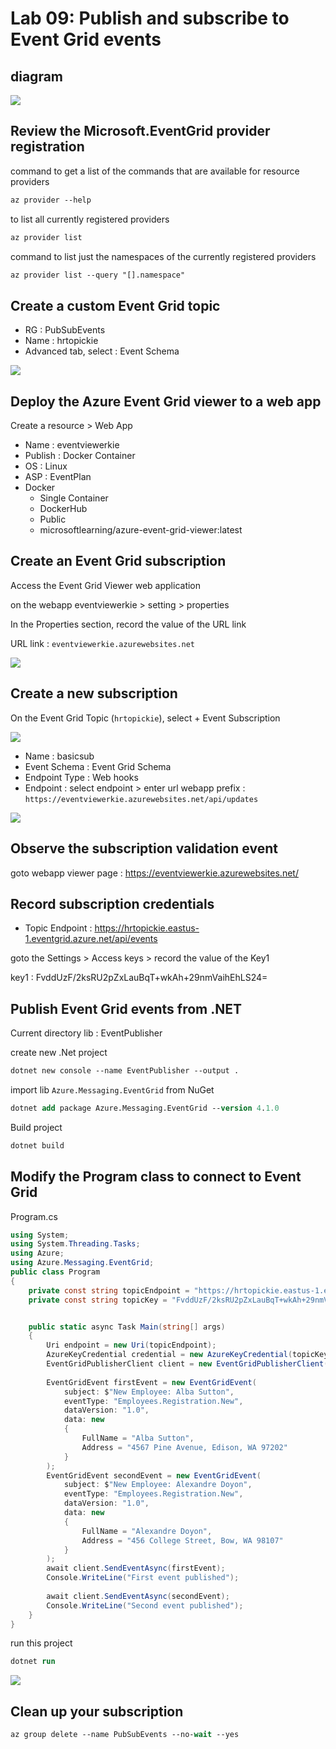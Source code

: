 # Lab 09: Publish and subscribe to Event Grid events

## diagram

![](../media/Lab09-Diagram.png)


## Review the Microsoft.EventGrid provider registration

command to get a list of the commands that are available for resource providers
```ps
az provider --help
```

to list all currently registered providers
```ps
az provider list
```

command to list just the namespaces of the currently registered providers

```ps
az provider list --query "[].namespace"
```

## Create a custom Event Grid topic

- RG : PubSubEvents
- Name : hrtopickie
- Advanced tab, select : Event Schema

![](../media/Lab09-1.png)

## Deploy the Azure Event Grid viewer to a web app

Create a resource > Web App

- Name : eventviewerkie
- Publish : Docker Container
- OS : Linux
- ASP : EventPlan
- Docker
  - Single Container
  - DockerHub
  - Public
  - microsoftlearning/azure-event-grid-viewer:latest



## Create an Event Grid subscription
Access the Event Grid Viewer web application

on the webapp eventviewerkie > setting > properties

In the Properties section, record the value of the URL link

URL link : ```eventviewerkie.azurewebsites.net```

![](../media/Lab09-2.png)

## Create a new subscription



On the Event Grid Topic (```hrtopickie```), select + Event Subscription

![](../media/Lab09-3.png)

- Name : basicsub
- Event Schema : Event Grid Schema
- Endpoint Type : Web hooks
- Endpoint : select endpoint > enter url webapp prefix : 
```https://eventviewerkie.azurewebsites.net/api/updates```

![](../media/Lab09-4.png)

## Observe the subscription validation event

goto webapp viewer page :  https://eventviewerkie.azurewebsites.net/


## Record subscription credentials

- Topic Endpoint
:
https://hrtopickie.eastus-1.eventgrid.azure.net/api/events

goto the Settings > Access keys > record the value of the Key1

key1 : FvddUzF/2ksRU2pZxLauBqT+wkAh+29nmVaihEhLS24=


## Publish Event Grid events from .NET

Current directory lib : EventPublisher

create new .Net project

```ps
dotnet new console --name EventPublisher --output .
```

import lib ```Azure.Messaging.EventGrid``` from NuGet

```ps
dotnet add package Azure.Messaging.EventGrid --version 4.1.0
```

Build project

```ps
dotnet build 
```

## Modify the Program class to connect to Event Grid

Program.cs
```c#
using System;
using System.Threading.Tasks;
using Azure;
using Azure.Messaging.EventGrid;
public class Program
{
    private const string topicEndpoint = "https://hrtopickie.eastus-1.eventgrid.azure.net/api/events";
    private const string topicKey = "FvddUzF/2ksRU2pZxLauBqT+wkAh+29nmVaihEhLS24=";


    public static async Task Main(string[] args)
    {
        Uri endpoint = new Uri(topicEndpoint);
        AzureKeyCredential credential = new AzureKeyCredential(topicKey);
        EventGridPublisherClient client = new EventGridPublisherClient(endpoint, credential);
        
        EventGridEvent firstEvent = new EventGridEvent(
            subject: $"New Employee: Alba Sutton",
            eventType: "Employees.Registration.New",
            dataVersion: "1.0",
            data: new
            {
                FullName = "Alba Sutton",
                Address = "4567 Pine Avenue, Edison, WA 97202"
            }
        );
        EventGridEvent secondEvent = new EventGridEvent(
            subject: $"New Employee: Alexandre Doyon",
            eventType: "Employees.Registration.New",
            dataVersion: "1.0",
            data: new
            {
                FullName = "Alexandre Doyon",
                Address = "456 College Street, Bow, WA 98107"
            }
        );
        await client.SendEventAsync(firstEvent);
        Console.WriteLine("First event published");
        
        await client.SendEventAsync(secondEvent);
        Console.WriteLine("Second event published");
    }
}
```

run this project

```ps
dotnet run
```

![](../media/Lab09-6.png)

## Clean up your subscription

```ps
az group delete --name PubSubEvents --no-wait --yes
```



